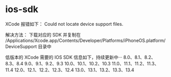 # ios-sdk
XCode 报错如下：
Could not locate device support files. 

解决方法：
下载对应的 SDK 并复制在 /Applications/Xcode.app/Contents/Developer/Platforms/iPhoneOS.platform/DeviceSupport 目录中

低版本的 XCode 需要的 IOS SDK 信息如下，持续更新中···
8.0、8.1、8.2、8.3、8.4
9.0、9.1、9.2、9.3
10.0、10.1、10.2、10.3
11.0、11.1、11.2、11.3、11.4
12.0、12.1、12.2、12.3、12.4
13.0、13.1、13.2、13.3、13.4
